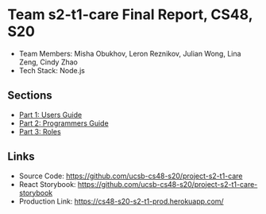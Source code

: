 # Team s2-t1-care Final Report, CS48, S20

- Team Members: Misha Obukhov, Leron Reznikov, Julian Wong, Lina Zeng, Cindy Zhao
- Tech Stack: Node.js

## Sections

- [Part 1: Users Guide](./users_guide.md)
- [Part 2: Programmers Guide](./programmers_guide.md)
- [Part 3: Roles](./roles.md)

## Links

- Source Code: https://github.com/ucsb-cs48-s20/project-s2-t1-care
- React Storybook: https://github.com/ucsb-cs48-s20/project-s2-t1-care-storybook
- Production Link: https://cs48-s20-s2-t1-prod.herokuapp.com/
